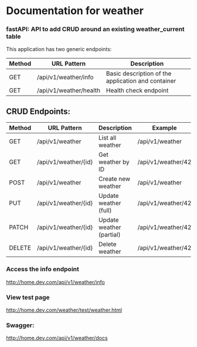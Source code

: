 # Documentation for weather
### fastAPI: API to add CRUD around an existing weather_current table


This application has two generic endpoints:

| Method | URL Pattern           | Description             |
|--------|-----------------------|--------------------|
| GET    | /api/v1/weather/info         | Basic description of the application and container     |
| GET    | /api/v1/weather/health    | Health check endpoint     |



## CRUD Endpoints:
| Method | URL Pattern           | Description             | Example             |
|--------|-----------------------|--------------------|---------------------|
| GET    | /api/v1/weather         | List all weather     | /api/v1/weather       |
| GET    | /api/v1/weather/{id}    | Get weather by ID     | /api/v1/weather/42    |
| POST   | /api/v1/weather         | Create new weather    | /api/v1/weather       |
| PUT    | /api/v1/weather/{id}    | Update weather (full) | /api/v1/weather/42    |
| PATCH  | /api/v1/weather/{id}    | Update weather (partial) | /api/v1/weather/42 |
| DELETE | /api/v1/weather/{id}    | Delete weather        | /api/v1/weather/42    |


### Access the info endpoint
http://home.dev.com/api/v1/weather/info

### View test page
http://home.dev.com/weather/test/weather.html

### Swagger:
http://home.dev.com/api/v1/weather/docs